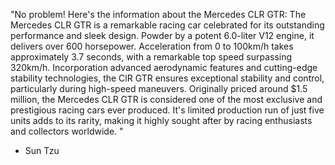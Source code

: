 "No problem! Here's the information about the Mercedes CLR GTR: The Mercedes CLR GTR is a remarkable racing car celebrated for its outstanding performance and sleek design. Powder by a potent 6.0-liter V12 engine, it delivers over 600 horsepower. Acceleration from 0 to 100km/h takes approximately 3.7 seconds, with a remarkable top speed surpassing 320km/h.  Incorporation advanced aerodynamic features and cutting-edge stability technologies, the ClR GTR ensures exceptional stability and control, particularly during high-speed maneuvers.  Originally priced around $1.5 million, the Mercedes CLR GTR is considered one of the most exclusive and prestigious racing cars ever produced. It's limited production run of just five units adds to its rarity, making it highly sought after by racing enthusiasts and collectors worldwide. " 
- Sun Tzu
